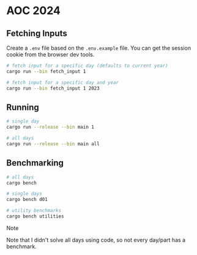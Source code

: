 # AOC 2024

## Fetching Inputs

Create a `.env` file based on the `.env.example` file.
You can get the session cookie from the browser dev tools.

```bash
# fetch input for a specific day (defaults to current year)
cargo run --bin fetch_input 1

# fetch input for a specific day and year
cargo run --bin fetch_input 1 2023
```

## Running

```bash
# single day
cargo run --release --bin main 1

# all days
cargo run --release --bin main all
```

## Benchmarking

```bash
# all days
cargo bench

# single days
cargo bench d01

# utility benchmarks
cargo bench utilities
```

> [!NOTE]
> Note that I didn't solve all days using code, so not every day/part has a benchmark.

